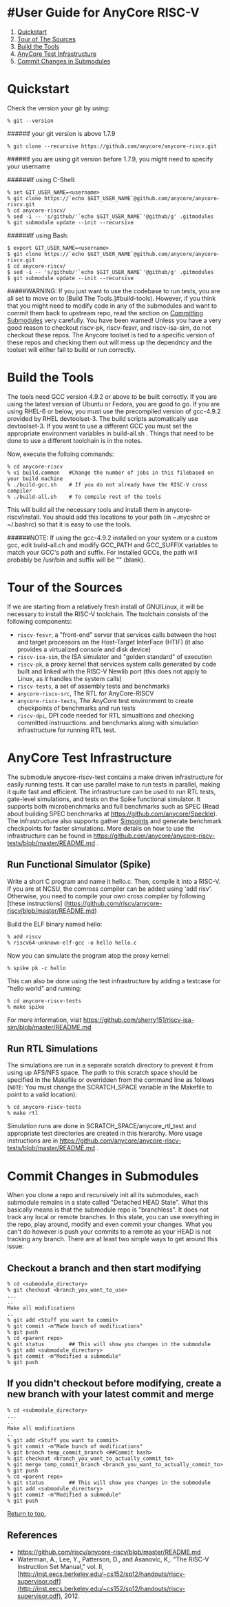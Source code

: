 #User Guide for AnyCore RISC-V
===========================================================================

1. [Quickstart](#quickstart)
2. [Tour of The Sources](#tour)
3. [Build the Tools](#build-tools)
4. [AnyCore Test Infrastructure](#test-infra)
5. [Commit Changes in Submodules](#commit-submodules)

# <a name="quickstart"></a>Quickstart

Check the version your git by using:

	% git --version

#####If your git version is above 1.7.9

	% git clone --recursive https://github.com/anycore/anycore-riscv.git

#####If you are using git version before 1.7.9, you might need to specify your username

######If using C-Shell:

	% set GIT_USER_NAME=<username>    
	% git clone https://`echo $GIT_USER_NAME`@github.com/anycore/anycore-riscv.git
	% cd anycore-riscv/
	% sed -i -- 's/github/'`echo $GIT_USER_NAME`'@github/g' .gitmodules 
	% git submodule update --init --recursive
	
######If using Bash:	

	$ export GIT_USER_NAME=<username>    
	$ git clone https://`echo $GIT_USER_NAME`@github.com/anycore/anycore-riscv.git
	$ cd anycore-riscv/
	$ sed -i -- 's/github/'`echo $GIT_USER_NAME`'@github/g' .gitmodules 
	$ git submodule update --init --recursive


#####WARNING:
If you just want to use the codebase to run tests, you are all set to move on to 
[Build The Tools.]#build-tools). However, if you think that you might need to modify 
code in any of the submodules and want to commit them back to upstream repo, read the 
section on [Committing Submodules](#commit-submodules) very carefully. You have been 
warned! Unless you have a very good reason to checkout riscv-pk, riscv-fesvr, 
and riscv-isa-sim, do not checkout these repos. The Anycore toolset is tied to a 
specific version of these repos and checking them out will mess up the dependncy and 
the toolset will either fail to build or run correctly.

# <a name="build-tools"></a>Build the Tools
The tools need GCC version 4.9.2 or above to be built correctly. If you are using the 
latest version of Ubuntu or Fedora, you are good to go. If you are using RHEL-6 or below, 
you must  use the precompiled version of gcc-4.9.2 provided by RHEL devtoolset-3. 
The build scripts automatically use devtoolset-3. If you want to use a different GCC you 
must set the appropriate environment variables in build-all.sh . Things that need to be 
done to use a different toolchain is in the notes.

Now, execute the folloing commands:

	% cd anycore-riscv
	% vi build.common   #Change the number of jobs in this filebased on your build machine
	% ./build-gcc.sh    # If you do not already have the RISC-V cross compiler
	% ./build-all.sh    # To compile rest of the tools
	
This will build all the necessary tools and install them in anycore-riscv/install. You 
should add this locations to your path (in ~.mycshrc or ~/.bashrc) so that it is easy to use the tools.

######NOTE:
If using the gcc-4.9.2 installed on your system or a custom gcc, edit build-all.ch and 
modify GCC_PATH and GCC_SUFFIX variables to match your GCC's path and suffix. For installed 
GCCs, the path will probably be /usr/bin and suffix will be "" (blank).

# <a name="tour"></a>Tour of the Sources

If we are starting from a relatively fresh install of
GNU/Linux, it will be necessary to install the RISC-V toolchain. The toolchain
consists of the following components:

*   `riscv-fesvr`, a "front-end" server that
services calls between the host and target processors on the Host-Target
InterFace (HTIF) (it also provides a virtualized console and disk device)
*   `riscv-isa-sim`, the ISA simulator and
"golden standard" of execution
*   `riscv-pk`, a proxy kernel that services
system calls generated by code built and linked with the RISC-V Newlib port
(this does not apply to Linux, as _it_ handles the system calls)
*   `riscv-tests`, a set of assembly tests
and benchmarks
*   `anycore-riscv-src`, The RTL for AnyCore-RISCV
*   `anycore-riscv-tests`, The AnyCore test environment to create checkpoints of benchmarks and run tests
*   `riscv-dpi`, DPI code needed for RTL simualtions and checking committed instruuctions. 
and benchmarks along with simulation infrastructure for 
running RTL test.

# <a name="test-infra"></a>AnyCore Test Infrastructure

The submodule anycore-riscv-test contains a make driven infrastructure for easily running tests. It can use parallel make to run
tests in parallel, making it quite fast and efficient. The infrastructure can be used to run RTL tests, gate-level simulations, and 
tests on the Spike functional simulator. It supports both microbenchmarks and full benchmarks such as SPEC (Read about building SPEC 
benchmarks at https://github.com/anycore/Speckle). The infrastructure also supports gather <a href=https://cseweb.ucsd.edu/~calder/simpoint/>Simpoints</a>
and generate benchmark checkpoints for faster simulations. More details on how to use the infrastructure can be found in 
https://github.com/anycore/anycore-riscv-tests/blob/master/README.md .


## <a name="functional-sim"></a>Run Functional Simulator (Spike)

Write a short C program and name it hello.c.  Then, compile it into a RISC-V. 
If you are at NCSU, the comross compiler can be added using 'add risv'. Otherwise, 
you need to compile your own cross compiler by following [these instructions] (https://github.com/riscv/anycore-riscv/blob/master/README.md)

Build the ELF binary named hello:

    % add riscv
    % riscv64-unknown-elf-gcc -o hello hello.c

Now you can simulate the program atop the proxy kernel:

    % spike pk -c hello

This can also be done using the test infrastructure by adding a testcase for "hello world" and running:

    % cd anycore-riscv-tests 
    % make spike

For more information, visit https://github.com/sherry151/riscv-isa-sim/blob/master/README.md

## <a name="rtl-sim"></a>Run RTL Simulations

The simulations are run in a separate scratch directory to prevent it from using up AFS/NFS space. 
The path to this scratch space should be specified in the Makefile or overridden from the command 
line as follows (`NOTE`: You must change the SCRATCH_SPACE variable in the Makefile to point to a valid location):

    % cd anycore-riscv-tests 
    % make rtl 

Simulation runs are done in SCRATCH_SPACE/anycore_rtl_test and appropriate test directories are created in this hierarchy.
More usage instructions are in https://github.com/anycore/anycore-riscv-tests/blob/master/README.md .


# <a name="commit-submodules"></a>Commit Changes in Submodules

When you clone a repo and recursively init all its submodules, each submodule remains
in a state called "Detached HEAD State". What this basically means is that the submodule
repo is "branchless". It does not track any local or remote branches. In this state, you 
can use everything in the repo, play around, modify and even commit your changes. What you
can't do however is push your commits to a remote as your HEAD is not tracking any branch.
There are at least two simple ways to get around this issue:

## Checkout a branch and then start modifying
	% cd <submodule_directory>
	% git checkout <branch_you_want_to_use>
	...
	..
	Make all modifications
	..
	% git add <Stuff you want to commit>
	% git commit -m"Made bunch of modifications"
	% git push
	% cd <parent repo>
	% git status        ## This will show you changes in the submodule
	% git add <submodule_directory>
	% git commit -m"Modified a submodule"
	% git push

## If you didn't checkout before modifying, create a new branch with your latest commit and merge

	% cd <submodule_directory>
	...
	..
	Make all modifications
	..
	% git add <Stuff you want to commit>
	% git commit -m"Made bunch of modifications"
	% git branch temp_commit_branch <##Commit hash>
	% git checkout <branch_you_want_to_actually_commit_to>
	% git merge temp_commit_branch <branch_you_want_to_actually_commit_to>
	% git push
	% cd <parent repo>
	% git status        ## This will show you changes in the submodule
	% git add <submodule_directory>
	% git commit -m"Modified a submodule"
	% git push


[Return to top.](#quickstart)

## <a name="references"></a> References
* https://github.com/riscv/anycore-riscv/blob/master/README.md
* Waterman, A., Lee, Y., Patterson, D., and Asanovic, K,. "The RISC-V Instruction Set Manual," vol. II, [http://inst.eecs.berkeley.edu/~cs152/sp12/handouts/riscv-supervisor.pdf](http://inst.eecs.berkeley.edu/~cs152/sp12/handouts/riscv-supervisor.pdf), 2012.

